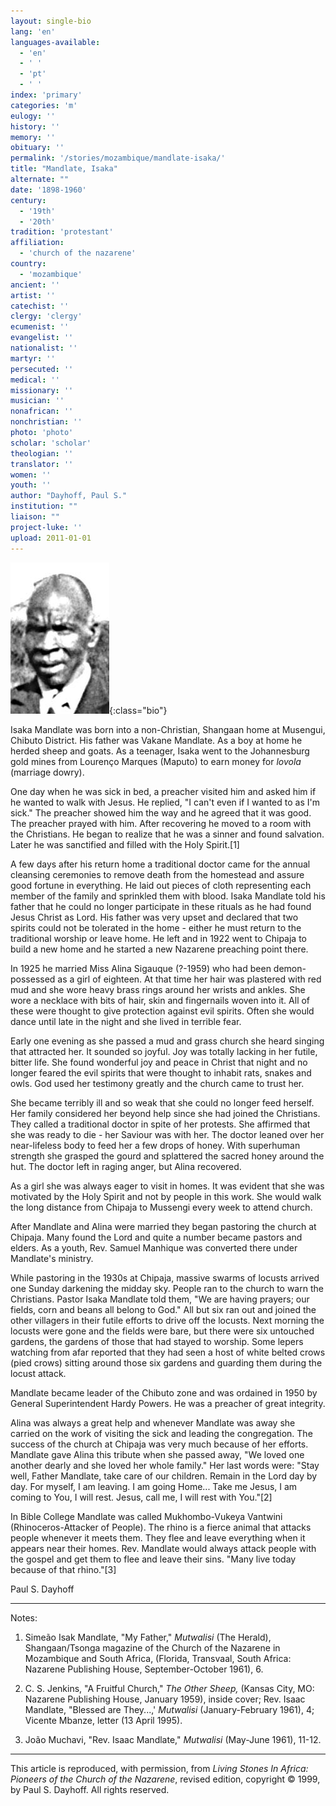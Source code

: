 ```yaml
---
layout: single-bio
lang: 'en'
languages-available:
  - 'en'
  - ' '
  - 'pt'
  - ' '
index: 'primary'
categories: 'm'
eulogy: ''
history: ''
memory: ''
obituary: ''
permalink: '/stories/mozambique/mandlate-isaka/'
title: "Mandlate, Isaka"
alternate: ""
date: '1898-1960'
century:
  - '19th'
  - '20th'
tradition: 'protestant'
affiliation:
  - 'church of the nazarene'
country:
  - 'mozambique'
ancient: ''
artist: ''
catechist: ''
clergy: 'clergy'
ecumenist: ''
evangelist: ''
nationalist: ''
martyr: ''
persecuted: ''
medical: ''
missionary: ''
musician: ''
nonafrican: ''
nonchristian: ''
photo: 'photo'
scholar: 'scholar'
theologian: ''
translator: ''
women: ''
youth: ''
author: "Dayhoff, Paul S."
institution: ""
liaison: ""
project-luke: ''
upload: 2011-01-01
---
```


![Isaka Mandlate](/images/bio-pics/mozambique/mandlate-isaka/mandlate_isaka.jpg){:class="bio"}

Isaka Mandlate was born into a non-Christian, Shangaan home at Musengui, Chibuto District. His father was Vakane Mandlate. As a boy at home he herded sheep and goats. As a teenager, Isaka went to the Johannesburg gold mines from Lourenço Marques (Maputo) to earn money for *lovola* (marriage dowry).

One day when he was sick in bed, a preacher visited him and asked him if he wanted to walk with Jesus. He replied, "I can't even if I wanted to as I'm sick." The preacher showed him the way and he agreed that it was good. The preacher prayed with him. After recovering he moved to a room with the Christians. He began to realize that he was a sinner and found salvation. Later he was sanctified and filled with the Holy Spirit.[1]

A few days after his return home a traditional doctor came for the annual cleansing ceremonies to remove death from the homestead and assure good fortune in everything. He laid out pieces of cloth representing each member of the family and sprinkled them with blood. Isaka Mandlate told his father that he could no longer participate in these rituals as he had found Jesus Christ as Lord. His father was very upset and declared that two spirits could not be tolerated in the home - either he must return to the traditional worship or leave home. He left and in 1922 went to Chipaja to build a new home and he started a new Nazarene preaching point there.

In 1925 he married Miss Alina Sigauque (?-1959) who had been demon-possessed as a girl of eighteen.  At that time her hair was plastered with red mud and she wore heavy brass rings around her wrists and ankles. She wore a necklace with bits of hair, skin and fingernails woven into it. All of these were thought to give protection against evil spirits. Often she would dance until late in the night and she lived in terrible fear.

Early one evening as she passed a mud and grass church she heard singing that attracted her. It sounded so joyful. Joy was totally lacking in her futile, bitter life. She found wonderful joy and peace in Christ that night and no longer feared the evil spirits that were thought to inhabit rats, snakes and owls. God used her testimony greatly and the church came to trust her.

She became terribly ill and so weak that she could no longer feed herself. Her family considered her beyond help since she had joined the Christians. They called a traditional doctor in spite of her protests. She affirmed that she was ready to die - her Saviour was with her. The doctor leaned over her near-lifeless body to feed her a few drops of honey. With superhuman strength she grasped the gourd and splattered the sacred honey around the hut. The doctor left in raging anger, but Alina recovered.

As a girl she was always eager to visit in homes. It was evident that she was motivated by the Holy Spirit and not by people in this work. She would walk the long distance from Chipaja to Mussengi every week to attend church.

After Mandlate and Alina were married they began pastoring the church at Chipaja. Many found the Lord and quite a number became pastors and elders. As a youth, Rev. Samuel Manhique was converted there under Mandlate's ministry.

While pastoring in the 1930s at Chipaja, massive swarms of locusts arrived one Sunday darkening the midday sky. People ran to the church to warn the Christians. Pastor Isaka Mandlate told them, "We are having prayers; our fields, corn and beans all belong to God." All but six ran out and joined the other villagers in their futile efforts to drive off the locusts. Next morning the locusts were gone and the fields were bare, but there were six untouched gardens, the gardens of those that had stayed to worship. Some lepers watching from afar reported that they had seen a host of white belted crows (pied crows) sitting around those six gardens and guarding them during the locust attack.

Mandlate became leader of the Chibuto zone and was ordained in 1950 by General Superintendent Hardy Powers. He was a preacher of great integrity.

Alina was always a great help and whenever Mandlate was away she carried on the work of visiting the sick and leading the congregation. The success of the church at Chipaja was very much because of her efforts. Mandlate gave Alina this tribute when she passed away, "We loved one another dearly and she loved her whole family."  Her last words were: "Stay well, Father Mandlate, take care of our children. Remain in the Lord day by day. For myself, I am leaving. I am going Home... Take me Jesus, I am coming to You, I will rest. Jesus, call me, I will rest with You."[2]

In Bible College Mandlate was called Mukhombo-Vukeya Vantwini (Rhinoceros-Attacker of People). The rhino is a fierce animal that attacks people whenever it meets them. They flee and leave everything when it appears near their homes. Rev. Mandlate would always attack people with the gospel and get them to flee and leave their sins. "Many live today because of that rhino."[3]

Paul S. Dayhoff

---

Notes:

1. Sime&atilde;o Isak Mandlate, "My Father," *Mutwalisi*  (The Herald), Shangaan/Tsonga magazine of the Church of the Nazarene in Mozambique and South Africa, (Florida, Transvaal, South Africa: Nazarene Publishing House, September-October 1961), 6.

2. C. S. Jenkins, "A Fruitful Church," *The Other Sheep,*  (Kansas City, MO: Nazarene Publishing House, January 1959), inside cover; Rev. Isaac Mandlate, "Blessed are They...,' *Mutwalisi*  (January-February 1961), 4; Vicente Mbanze, letter  (13 April 1995).

3. Jo&atilde;o Muchavi, "Rev. Isaac Mandlate," *Mutwalisi*  (May-June 1961), 11-12.

---

This article is reproduced, with permission, from *Living Stones In Africa: Pioneers of the Church of the Nazarene*, revised edition, copyright &copy; 1999, by Paul S. Dayhoff.  All rights reserved.
